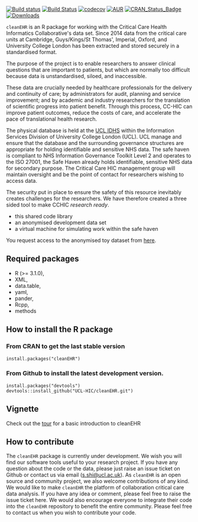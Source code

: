 [![Build status](https://ci.appveyor.com/api/projects/status/e8f7kur9d21jmsks?svg=true)](https://ci.appveyor.com/project/sinanshi/cleanEHR)
[![Build Status](https://travis-ci.com/UCL-HIC/cleanEHR.svg?token=tpqYy2kGKwjiyqQSznFy&branch=master)](https://travis-ci.com/UCL-HIC/cleanEHR)
[![codecov](https://codecov.io/gh/CC-HIC/cleanEHR/branch/master/graph/badge.svg)](https://codecov.io/gh/CC-HIC/cleanEHR)
[![AUR](https://img.shields.io/aur/license/yaourt.svg)]()
[![CRAN\_Status\_Badge](http://www.r-pkg.org/badges/version/cleanEHR)](https://cran.r-project.org/package=cleanEHR)
[![Downloads](http://cranlogs.r-pkg.org/badges/cleanEHR?color=brightgreen)](http://www.r-pkg.org/pkg/cleanEHR)



`cleanEHR` is an R package for working with the Critical Care Health Informatics
Collaborative's data set. Since 2014 data from the critical care units at
Cambridge, Guys/Kings/St Thomas', Imperial, Oxford, and University College
London has been extracted and stored securely in a standardised format. 

The purpose of the project is to enable researchers to answer clinical
questions that are important to patients, but which are normally too difficult
because data is unstandardised, siloed, and inaccessible. 

These data are crucially needed by healthcare professionals for the delivery
and continuity of care; by administrators for audit, planning and service
improvement; and by academic and industry researchers for the translation of
scientific progress into patient benefit. Through this process, CC-HIC can
improve patient outcomes, reduce the costs of care, and accelerate the pace of
translational health research. 

The physical database is held at the [UCL
IDHS](http://www.ucl.ac.uk/isd/itforslms/services/handling-sens-data/tech-soln)
within the Information Services Division of University College London (UCL).
UCL manage and ensure that the database and the surrounding governance
structures are appropriate for holding identifiable and sensitive NHS data. The
safe haven is compliant to NHS Information Governance Toolkit Level 2 and
operates to the ISO 27001, the Safe Haven already holds identifiable, sensitive
NHS data for secondary purpose. The Critical Care HIC management group will
maintain oversight and be the point of contact for researchers wishing to
access data.

The security put in place to ensure the safety of this resource inevitably
creates challenges for the researchers. We have therefore created a three sided
tool to make CCHIC _research ready_.

- this shared code library
- an anonymised development data set 
- a virtual machine for simulating work within the safe haven

You request access to the anonymised toy dataset from
[here](https://eu.jotform.com/build/70314283566355?iak=556a5d676470a5d7eebd02cec4e45ba3-e0cd40e271afb546). 

## Required packages
* R (>= 3.1.0),
* XML,
* data.table,
* yaml,
* pander,
* Rcpp,
* methods


## How to install the R package
### From CRAN to get the last stable version

```
install.packages("cleanEHR")
```

### From Github to install the latest development version.
```
install.packages("devtools")
devtools::install_github("UCL-HIC/cleanEHR.git")
```
## Vignette

Check out the [tour](https://cc-hic.github.io/cleanEHR/tour.html) for a basic
introduction to cleanEHR


## How to contribute
The `cleanEHR` package is currently under development. We wish you will find our
software tools useful to your research project. If you have any question about
the code or the data, please just raise an issue ticket on Github or contact 
us via email (s.shi@ucl.ac.uk). As `cleanEHR` is an open source and community
project, we also welcome contributions of any kind. We would like to make
`cleanEHR` the platform of collaboration critical care data analysis. If you
have any idea or comment, please feel free to raise the issue ticket here. We
would also encourage everyone to integrate their code into the `cleanEHR`
repository to benefit the entire community. Please feel free to contact us when
you wish to contribute your code. 
